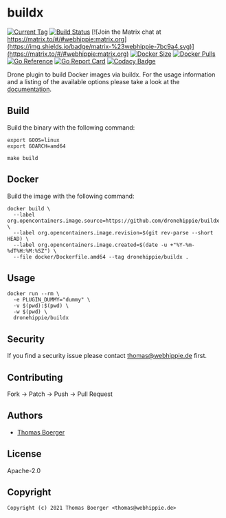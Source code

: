 # buildx

[![Current Tag](https://img.shields.io/github/v/tag/dronehippie/buildx?sort=semver)](https://github.com/dronehippie/buildx) [![Build Status](http://drone.webhippie.de/api/badges/dronehippie/buildx/status.svg)](http://drone.webhippie.de/api/badges/dronehippie/buildx) [![Join the Matrix chat at https://matrix.to/#/#webhippie:matrix.org](https://img.shields.io/badge/matrix-%23webhippie-7bc9a4.svg)](https://matrix.to/#/#webhippie:matrix.org) [![Docker Size](https://img.shields.io/docker/image-size/dronehippie/buildx/latest)](https://hub.docker.com/r/dronehippie/buildx) [![Docker Pulls](https://img.shields.io/docker/pulls/dronehippie/buildx)](https://hub.docker.com/r/dronehippie/buildx) [![Go Reference](https://pkg.go.dev/badge/github.com/dronehippie/buildx.svg)](https://pkg.go.dev/github.com/dronehippie/buildx) [![Go Report Card](https://goreportcard.com/badge/github.com/dronehippie/buildx)](https://goreportcard.com/report/github.com/dronehippie/buildx) [![Codacy Badge](https://app.codacy.com/project/badge/Grade/771afed0bd0f44af81375ae3e80b8caf)](https://www.codacy.com/gh/dronehippie/buildx/dashboard?utm_source=github.com&amp;utm_medium=referral&amp;utm_content=dronehippie/buildx&amp;utm_campaign=Badge_Grade)

Drone plugin to build Docker images via buildx. For the usage information and a listing of the available options please take a look at the [documentation](https://dronehippie.github.io/buildx/).

## Build

Build the binary with the following command:

```console
export GOOS=linux
export GOARCH=amd64

make build
```

## Docker

Build the image with the following command:

```console
docker build \
  --label org.opencontainers.image.source=https://github.com/dronehippie/buildx \
  --label org.opencontainers.image.revision=$(git rev-parse --short HEAD) \
  --label org.opencontainers.image.created=$(date -u +"%Y-%m-%dT%H:%M:%SZ") \
  --file docker/Dockerfile.amd64 --tag dronehippie/buildx .
```

## Usage

```console
docker run --rm \
  -e PLUGIN_DUMMY="dummy" \
  -v $(pwd):$(pwd) \
  -w $(pwd) \
  dronehippie/buildx
```

## Security

If you find a security issue please contact [thomas@webhippie.de](mailto:thomas@webhippie.de) first.

## Contributing

Fork -> Patch -> Push -> Pull Request

## Authors

-   [Thomas Boerger](https://github.com/tboerger)

## License

Apache-2.0

## Copyright

```console
Copyright (c) 2021 Thomas Boerger <thomas@webhippie.de>
```
